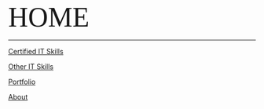 <span style="font-family:Papyrus; font-size:4em;">HOME</span>

---

[Certified IT Skills](certified_skills.md)

[Other IT Skills](other_skills.md)

[Portfolio](portfolio.md)

[About](about.md)
